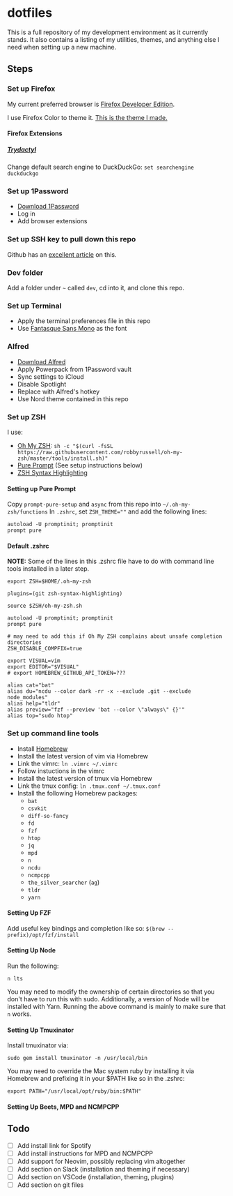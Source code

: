 # dotfiles

This is a full repository of my development environment as it currently stands. It also contains a listing of my utilities, themes, and anything else I need when setting up a new machine.

## Steps

### Set up Firefox
My current preferred browser is [Firefox Developer Edition](https://www.mozilla.org/en-US/firefox/developer/).

I use Firefox Color to theme it. [This is the theme I made.](https://color.firefox.com/?theme=XQAAAALjAAAAAAAAAABBKYhm849SCiazH1KEGccwS-xNVAVUlUkhy_b8flDkc4UL33TIxTlTBxvpqcTQaoQxwR8u1HUiiDYveh-M-eU1wzW5Co2u-jUndDeMDET1hJsyxnqtFmlLJbM4HjZDYfuJi-ER6RQB47zQ_RAHIaiLdzT1qC2SYFLXgRfirt_XCa7GyNK_RKT7gZAn0YiKiodSKK9UuWkYdSLPW4QWdeGmZyMv_-mEOAA)

#### Firefox Extensions

##### [Trydactyl](https://addons.mozilla.org/en-US/firefox/addon/tridactyl-vim/)
Change default search engine to DuckDuckGo: `set searchengine duckduckgo`

### Set up 1Password
- [Download 1Password](https://1password.com/)
- Log in
- Add browser extensions

### Set up SSH key to pull down this repo
Github has an [excellent article](https://help.github.com/articles/generating-a-new-ssh-key-and-adding-it-to-the-ssh-agent/) on this.

### Dev folder
Add a folder under `~` called `dev`, cd into it, and clone this repo.

### Set up Terminal
- Apply the terminal preferences file in this repo
- Use [Fantasque Sans Mono](https://github.com/belluzj/fantasque-sans/releases) as the font

### Alfred
- [Download Alfred](https://www.alfredapp.com/)
- Apply Powerpack from 1Password vault
- Sync settings to iCloud
- Disable Spotlight
- Replace with Alfred's hotkey
- Use Nord theme contained in this repo

### Set up ZSH
I use:
- [Oh My ZSH](https://github.com/robbyrussell/oh-my-zsh): `sh -c "$(curl -fsSL https://raw.githubusercontent.com/robbyrussell/oh-my-zsh/master/tools/install.sh)"`
- [Pure Prompt](https://github.com/sindresorhus/pure) (See setup instructions below)
- [ZSH Syntax Highlighting](https://github.com/zsh-users/zsh-syntax-highlighting)

#### Setting up Pure Prompt
Copy `prompt-pure-setup` and `async` from this repo into `~/.oh-my-zsh/functions`
In `.zshrc`, set `ZSH_THEME=""` and add the following lines:
```
autoload -U promptinit; promptinit
prompt pure
```

#### Default .zshrc
**NOTE:** Some of the lines in this .zshrc file have to do with command line tools
installed in a later step.

```
export ZSH=$HOME/.oh-my-zsh

plugins=(git zsh-syntax-highlighting)

source $ZSH/oh-my-zsh.sh

autoload -U promptinit; promptinit
prompt pure

# may need to add this if Oh My ZSH complains about unsafe completion directories
ZSH_DISABLE_COMPFIX=true

export VISUAL=vim
export EDITOR="$VISUAL"
# export HOMEBREW_GITHUB_API_TOKEN=???

alias cat="bat"
alias du="ncdu --color dark -rr -x --exclude .git --exclude node_modules"
alias help="tldr"
alias preview="fzf --preview 'bat --color \"always\" {}'"
alias top="sudo htop"
```

### Set up command line tools
- Install [Homebrew](https://brew.sh/)
- Install the latest version of vim via Homebrew
- Link the vimrc: `ln .vimrc ~/.vimrc`
- Follow instuctions in the vimrc
- Install the latest version of tmux via Homebrew
- Link the tmux config: `ln .tmux.conf ~/.tmux.conf`
- Install the following Homebrew packages:
  - `bat`
  - `csvkit`
  - `diff-so-fancy`
  - `fd`
  - `fzf`
  - `htop`
  - `jq`
  - `mpd`
  - `n`
  - `ncdu`
  - `ncmpcpp`
  - `the_silver_searcher` (`ag`)
  - `tldr`
  - `yarn`

#### Setting Up FZF
Add useful key bindings and completion like so: `$(brew --prefix)/opt/fzf/install`

#### Setting Up Node
Run the following:
```
n lts
```

You may need to modify the ownership of certain directories so that you don't
have to run this with sudo. Additionally, a version of Node will be installed
with Yarn. Running the above command is mainly to make sure that `n` works.

#### Setting Up Tmuxinator
Install tmuxinator via:
```
sudo gem install tmuxinator -n /usr/local/bin
```

You may need to override the Mac system ruby by installing it via Homebrew and
prefixing it in your $PATH like so in the .zshrc:
```
export PATH="/usr/local/opt/ruby/bin:$PATH"
```

#### Setting Up Beets, MPD and NCMPCPP

## Todo
- [ ] Add install link for Spotify
- [ ] Add install instructions for MPD and NCMPCPP
- [ ] Add support for Neovim, possibly replacing vim altogether
- [ ] Add section on Slack (installation and theming if necessary)
- [ ] Add section on VSCode (installation, theming, plugins)
- [ ] Add section on git files

